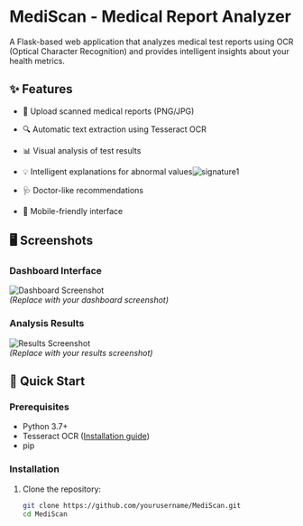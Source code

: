 # MediScan - Medical Report Analyzer


A Flask-based web application that analyzes medical test reports using OCR (Optical Character Recognition) and provides intelligent insights about your health metrics.

## ✨ Features

- 📄 Upload scanned medical reports (PNG/JPG)
- 🔍 Automatic text extraction using Tesseract OCR
- 📊 Visual analysis of test results
- 💡 Intelligent explanations for abnormal values![signature1](https://github.com/user-attachments/assets/85677fb0-4e6e-4242-8b0e-428837969e16)

- 🩺 Doctor-like recommendations
- 📱 Mobile-friendly interface

## 🖥️ Screenshots

### Dashboard Interface
![Dashboard Screenshot](https://via.placeholder.com/600x400?text=Upload+Interface+Screenshot)  
*(Replace with your dashboard screenshot)*

### Analysis Results
![Results Screenshot](https://via.placeholder.com/600x400?text=Analysis+Results+Screenshot)  
*(Replace with your results screenshot)*

## 🚀 Quick Start

### Prerequisites
- Python 3.7+
- Tesseract OCR ([Installation guide](#tesseract-installation))
- pip

### Installation
1. Clone the repository:
   ```bash
   git clone https://github.com/yourusername/MediScan.git
   cd MediScan
